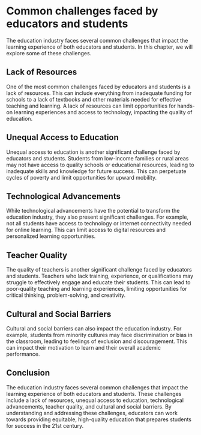 Common challenges faced by educators and students
==============================================================================================

The education industry faces several common challenges that impact the learning experience of both educators and students. In this chapter, we will explore some of these challenges.

Lack of Resources
-----------------

One of the most common challenges faced by educators and students is a lack of resources. This can include everything from inadequate funding for schools to a lack of textbooks and other materials needed for effective teaching and learning. A lack of resources can limit opportunities for hands-on learning experiences and access to technology, impacting the quality of education.

Unequal Access to Education
---------------------------

Unequal access to education is another significant challenge faced by educators and students. Students from low-income families or rural areas may not have access to quality schools or educational resources, leading to inadequate skills and knowledge for future success. This can perpetuate cycles of poverty and limit opportunities for upward mobility.

Technological Advancements
--------------------------

While technological advancements have the potential to transform the education industry, they also present significant challenges. For example, not all students have access to technology or internet connectivity needed for online learning. This can limit access to digital resources and personalized learning opportunities.

Teacher Quality
---------------

The quality of teachers is another significant challenge faced by educators and students. Teachers who lack training, experience, or qualifications may struggle to effectively engage and educate their students. This can lead to poor-quality teaching and learning experiences, limiting opportunities for critical thinking, problem-solving, and creativity.

Cultural and Social Barriers
----------------------------

Cultural and social barriers can also impact the education industry. For example, students from minority cultures may face discrimination or bias in the classroom, leading to feelings of exclusion and discouragement. This can impact their motivation to learn and their overall academic performance.

Conclusion
----------

The education industry faces several common challenges that impact the learning experience of both educators and students. These challenges include a lack of resources, unequal access to education, technological advancements, teacher quality, and cultural and social barriers. By understanding and addressing these challenges, educators can work towards providing equitable, high-quality education that prepares students for success in the 21st century.
